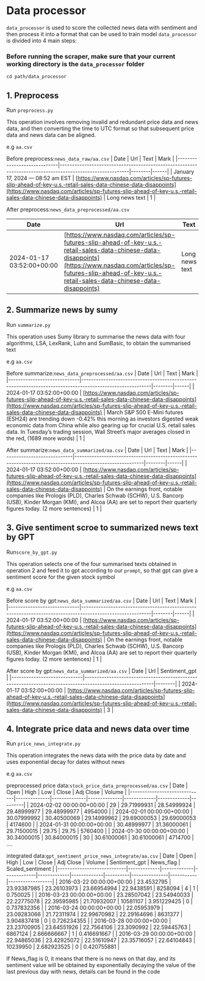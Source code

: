 # Data processor
`data_processor` is used to score the collected news data with sentiment and then process it into a format that can be used to train model
`data_processor` is divided into 4 main steps:
### Before running the scraper, make sure that your current working directory is the `data_processor` folder
`cd path/data_processor`

## 1. Preprocess
Run `preprocess.py`

This operation involves removing invalid and redundant price data and news data, and then converting the time to UTC format so that subsequent price data and news data can be aligned.

e.g `aa.csv`

Before preprocess:`news_data_raw/aa.csv`
| Date                        | Url                                                                                                      | Text   | Mark |
|-----------------------------|----------------------------------------------------------------------------------------------------------|--------|------|
| January 17, 2024 — 08:52 am EST | [https://www.nasdaq.com/articles/sp-futures-slip-ahead-of-key-u.s.-retail-sales-data-chinese-data-disappoints](https://www.nasdaq.com/articles/sp-futures-slip-ahead-of-key-u.s.-retail-sales-data-chinese-data-disappoints) | Long news text | 1    |

After preprocess:`news_data_preprocessed/aa.csv`

| Date                        | Url                                                                                                      | Text   | Mark |
|-----------------------------|----------------------------------------------------------------------------------------------------------|--------|------|
| 2024-01-17 03:52:00+00:00 | [https://www.nasdaq.com/articles/sp-futures-slip-ahead-of-key-u.s.-retail-sales-data-chinese-data-disappoints](https://www.nasdaq.com/articles/sp-futures-slip-ahead-of-key-u.s.-retail-sales-data-chinese-data-disappoints) | Long news text | 1    |

## 2. Summarize news by sumy
Run `summarize.py`

This operation uses Sumy library to summarise the news data with four algorithms, LSA, LexRank, Luhn and SumBasic, to obtain the summarised text

e.g `aa.csv`

Before summarize:`news_data_preprocessed/aa.csv`
| Date                        | Url                                                                                                      | Text   | Mark |
|-----------------------------|----------------------------------------------------------------------------------------------------------|--------|------|
| 2024-01-17 03:52:00+00:00 | [https://www.nasdaq.com/articles/sp-futures-slip-ahead-of-key-u.s.-retail-sales-data-chinese-data-disappoints](https://www.nasdaq.com/articles/sp-futures-slip-ahead-of-key-u.s.-retail-sales-data-chinese-data-disappoints) | March S&P 500 E-Mini futures (ESH24) are trending down -0.42% this morning as investors digested weak economic data from China while also gearing up for crucial U.S. retail sales data. In Tuesday’s trading session, Wall Street’s major averages closed in the red, (1689 more words) | 1    |

After summarize:`news_data_summarized/aa.csv`
| Date                        | Url                                                                                                      | Text   | Mark |
|-----------------------------|----------------------------------------------------------------------------------------------------------|--------|------|
| 2024-01-17 03:52:00+00:00 | [https://www.nasdaq.com/articles/sp-futures-slip-ahead-of-key-u.s.-retail-sales-data-chinese-data-disappoints](https://www.nasdaq.com/articles/sp-futures-slip-ahead-of-key-u.s.-retail-sales-data-chinese-data-disappoints) | On the earnings front, notable companies like Prologis (PLD), Charles Schwab (SCHW), U.S. Bancorp (USB), Kinder Morgan (KMI), and Alcoa (AA) are set to report their quarterly figures today.        (2 more sentences) | 1    |


## 3. Give sentiment scroe to summarized news text by GPT
Run`score_by_gpt.py`

This operation selects one of the four summarised texts obtained in operation 2 and feed it to gpt according to our `prompt`, so that gpt can give a sentiment score for the given stock symbol

e.g `aa.csv`

Before score by gpt:`news_data_summarized/aa.csv`
| Date                        | Url                                                                                                      | Text   | Mark |
|-----------------------------|----------------------------------------------------------------------------------------------------------|--------|------|
| 2024-01-17 03:52:00+00:00 | [https://www.nasdaq.com/articles/sp-futures-slip-ahead-of-key-u.s.-retail-sales-data-chinese-data-disappoints](https://www.nasdaq.com/articles/sp-futures-slip-ahead-of-key-u.s.-retail-sales-data-chinese-data-disappoints) | On the earnings front, notable companies like Prologis (PLD), Charles Schwab (SCHW), U.S. Bancorp (USB), Kinder Morgan (KMI), and Alcoa (AA) are set to report their quarterly figures today.        (2 more sentences) | 1    |

After score by gpt:`news_data_summarized/aa.csv`
| Date                        | Url                                                                                                      | Sentiment_gpt   |
|-----------------------------|----------------------------------------------------------------------------------------------------------|--------|
| 2024-01-17 03:52:00+00:00 | [https://www.nasdaq.com/articles/sp-futures-slip-ahead-of-key-u.s.-retail-sales-data-chinese-data-disappoints](https://www.nasdaq.com/articles/sp-futures-slip-ahead-of-key-u.s.-retail-sales-data-chinese-data-disappoints) | 3 |


## 4. Integrate price data and news data over time
Run `price_news_integrate.py`

This operation integrates the news data with the price data by date and uses exponential decay for dates without news

e.g `aa.csv`

preprocessed price data:`stock_price_data_preprocessed/aa.csv`
| Date                         | Open         | High         | Low          | Close       | Adj Close   | Volume  |
|------------------------------|--------------|--------------|--------------|-------------|-------------|---------|
| 2024-02-02 00:00:00+00:00 | 29           | 29.71999931  | 28.54999924  | 29.48999977 | 29.48999977 | 4954000 |
| 2024-02-01 00:00:00+00:00 | 30.07999992  | 30.40500069  | 29.14999962  | 29.69000053 | 29.69000053 | 4174600 |
| 2024-01-31 00:00:00+00:00 | 30.48999977  | 31.36000061  | 29.71500015  | 29.75       | 29.75       | 5760400 |
| 2024-01-30 00:00:00+00:00 | 30.34000015  | 30.84000015  | 30           | 30.61000061 | 30.61000061 | 4714700 |
....

integrated data:`gpt_sentiment_price_news_integrate/aa.csv`
| Date                       | Open        | High        | Low         | Close       | Adj Close   | Volume   | Sentiment_gpt | News_flag | Scaled_sentiment |
|----------------------------|-------------|-------------|-------------|-------------|-------------|----------|---------------|-----------|------------------|
| 2016-03-22 00:00:00+00:00 | 23.4532795  | 23.93387985 | 23.26103973 | 23.66954994 | 22.9438591  | 8258094  | 4             | 1         | 0.750025         |
| 2016-03-23 00:00:00+00:00 | 23.28507042 | 23.54940033 | 22.22775078 | 22.39595985 | 21.70932007 | 10581107 | 3.951229425   | 0         | 0.737832356      |
| 2016-03-24 00:00:00+00:00 | 22.05953979 | 23.09283066 | 21.72311974 | 22.99670982 | 22.29164696 | 8631377  | 3.904837418   | 0         | 0.726234355      |
| 2016-03-28 00:00:00+00:00 | 23.23700905 | 23.64551926 | 22.7564106  | 23.3090992  | 22.59445763 | 6867124  | 2.666666667   | 1         | 0.416691667      |
| 2016-03-29 00:00:00+00:00 | 22.94865036 | 23.42925072 | 22.51610947 | 23.35716057 | 22.64104843 | 10239950 | 2.682923525   | 0         | 0.420755881      |

If News_flag is 0, it means that there is no news on that day, and its sentiment value will be obtained by exponentially decaying the value of the last previous day with news, details can be found in the code
